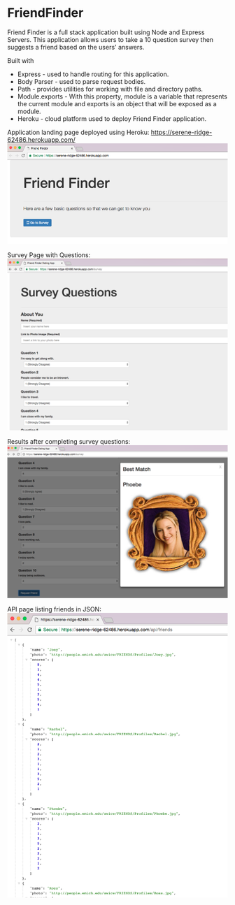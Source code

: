 # FriendFinder

Friend Finder is a full stack application built using Node and Express Servers.  This application allows users to take a 10 question survey then suggests a friend based on the users' answers.

Built with

* Express - used to handle routing for this application.
* Body Parser - used to parse request bodies.
* Path - provides utilities for working with file and directory paths.
* Module.exports - With this property, module is a variable that represents the current module and exports is an object that will be exposed as a module.
* Heroku - cloud platform used to deploy Friend Finder application.

Application landing page deployed using Heroku: https://serene-ridge-62486.herokuapp.com/
![MainPage.png](assets/images/MainPage.png)

Survey Page with Questions:
![Survey.png](assets/images/Survey.png)

Results after completing survey questions:
![RequestFriend.png](assets/images/RequestFriend.png)

API page listing friends in JSON:
![API.png](assets/images/API.png)
